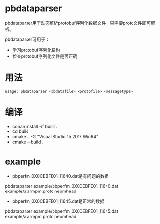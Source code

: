 # pbdataparser
pbdataparser用于动态解析protobuf序列化数据文件，只需要proto文件即可解析。

pbdataparser可用于：
* 学习protobuf序列化结构
* 检查protobuf序列化文件是否正确

# 用法
```usage: pbdataparser <pbdatafile> <protofile> <messagetype>```
  
# 编译
* conan install -if build .
* cd build
* cmake .. -G "Visual Studio 15 2017 Win64"
* cmake --build .

# example
* pbperfm_0X0CEBFE01_11640.dat是有问题的数据

pbdataparser example/pbperfm_0X0CEBFE01_11640.dat example/alarmpm.proto nepmhead
* pbperfm_0X0CEBFE01_11645.dat是正常的数据

pbdataparser example/pbperfm_0X0CEBFE01_11645.dat example/alarmpm.proto nepmhead
